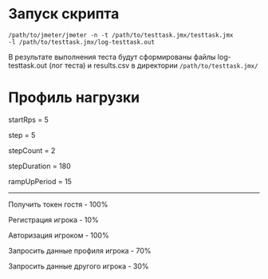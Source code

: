 # Запуск скрипта
<code>/path/to/jmeter/jmeter -n -t /path/to/testtask.jmx/testtask.jmx -l /path/to/testtask.jmx/log-testtask.out</code>

В результате выполнения теста будут сформированы файлы log-testtask.out (лог теста) и results.csv в директории <code>/path/to/testtask.jmx/</code>

# Профиль нагрузки
startRps = 5

step = 5

stepCount = 2

stepDuration = 180

rampUpPeriod = 15

____


Получить токен гостя - 100%

Регистрация игрока - 10%

Авторизация игроком - 100%

Запросить данные профиля игрока - 70%

Запросить данные другого игрока - 30%
